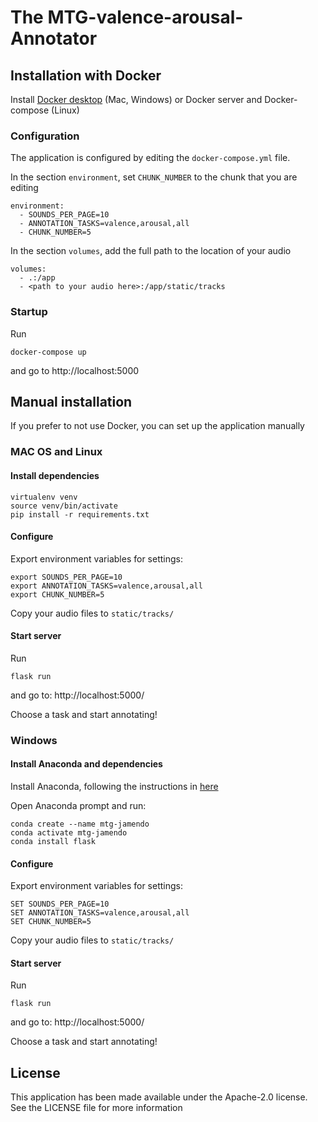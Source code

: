 # The MTG-valence-arousal-Annotator

## Installation with Docker

Install [Docker desktop](https://docs.docker.com/install/) (Mac, Windows) or Docker server and Docker-compose (Linux)

### Configuration

The application is configured by editing the `docker-compose.yml` file.

In the section `environment`, set `CHUNK_NUMBER` to the chunk that you are editing

    environment:
      - SOUNDS_PER_PAGE=10
      - ANNOTATION_TASKS=valence,arousal,all
      - CHUNK_NUMBER=5
      
In the section `volumes`, add the full path to the location of your audio 

    volumes:
      - .:/app
      - <path to your audio here>:/app/static/tracks


### Startup

Run

    docker-compose up
    
and go to http://localhost:5000


## Manual installation

If you prefer to not use Docker, you can set up the application manually

### MAC OS and Linux

#### Install dependencies

    virtualenv venv
    source venv/bin/activate
    pip install -r requirements.txt


#### Configure

Export environment variables for settings:

    export SOUNDS_PER_PAGE=10
    export ANNOTATION_TASKS=valence,arousal,all
    export CHUNK_NUMBER=5

Copy your audio files to `static/tracks/`

#### Start server
Run 

    flask run

and go to: http://localhost:5000/

Choose a task and start annotating!

### Windows

#### Install Anaconda and dependencies

Install Anaconda, following the instructions in [here](https://docs.anaconda.com/anaconda/install/windows/)

Open Anaconda prompt and run:

    conda create --name mtg-jamendo
    conda activate mtg-jamendo
    conda install flask


#### Configure

Export environment variables for settings:

    SET SOUNDS_PER_PAGE=10
    SET ANNOTATION_TASKS=valence,arousal,all
    SET CHUNK_NUMBER=5

Copy your audio files to `static/tracks/`

#### Start server
Run 

    flask run

and go to: http://localhost:5000/

Choose a task and start annotating!

## License
This application has been made available under the Apache-2.0 license.
See the LICENSE file for more information
